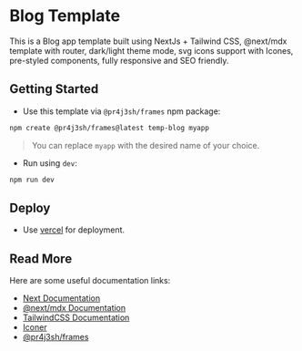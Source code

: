 # Blog Template

This is a Blog app template built using NextJs + Tailwind CSS, @next/mdx template with router, dark/light theme mode, svg icons support with Icones, pre-styled components, fully responsive and SEO friendly.

## Getting Started

- Use this template via `@pr4j3sh/frames` npm package:

```bash
npm create @pr4j3sh/frames@latest temp-blog myapp
```

> You can replace `myapp` with the desired name of your choice.

- Run using `dev`:

```bash
npm run dev
```

## Deploy

- Use [vercel](https://vercel.com/) for deployment.

## Read More

Here are some useful documentation links:

- [Next Documentation](https://nextjs.org/)
- [@next/mdx Documentation](https://nextjs.org/docs/app/guides/mdx)
- [TailwindCSS Documentation](https://tailwindcss.com/docs/utility-first)
- [Iconer](https://icones.js.org/)
- [@pr4j3sh/frames](https://github.com/pr4j3sh/frames/)
